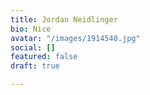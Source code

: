 ```yaml
---
title: Jordan Neidlinger
bio: Nice
avatar: "/images/1914540.jpg"
social: []
featured: false
draft: true

---
```

